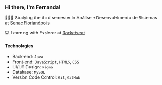 ### Hi there, I'm Fernanda!

👩🏻‍🎓 Studying the third semester in Análise e Desenvolvimento de Sistemas at [Senac Florianópolis](https://portal.sc.senac.br/portal/novo/)

💻 Learning with Explorer at [Rocketseat](https://www.rocketseat.com.br/)

#### Technologies
- Back-end: `Java`
- Front-end: `JavaScript`, `HTML5`, `CSS`
- UI/UX Design: `Figma`
- Database: `MySQL`
- Version Code Control: `Git`, `GitHub`

<!--
- 🔭 I’m currently working on ...
- 🌱 I’m currently learning ...
- 👯 I’m looking to collaborate on ...
- 🤔 I’m looking for help with ...
- 💬 Ask me about ...
- 📫 How to reach me: ...
- 😄 Pronouns: ...
- ⚡ Fun fact: ...
-->
